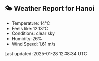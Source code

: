 <!-- WEATHER-START -->
## 🌤 Weather Report for Hanoi

- Temperature: 14°C
- Feels like: 12.13°C
- Conditions: clear sky
- Humidity: 26%
- Wind Speed: 1.61 m/s

Last updated: 2025-01-28 12:38:34 UTC
<!-- WEATHER-END -->
